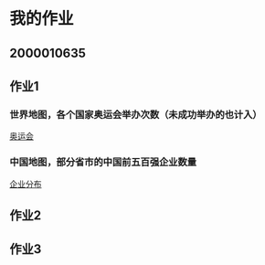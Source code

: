 # 我的作业
## 2000010635
## 作业1 
### 世界地图，各个国家奥运会举办次数（未成功举办的也计入）

[奥运会](https://ikin7.github.io/Olympics.html)
### 中国地图，部分省市的中国前五百强企业数量

[企业分布](https://ikin7.github.io/Enterprise.html)
## 作业2
## 作业3
